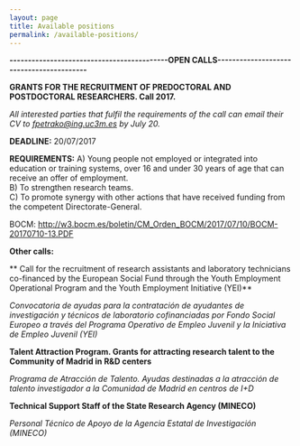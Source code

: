 ```yaml
---
layout: page
title: Available positions
permalink: /available-positions/
---
```


**-------------------------------------------OPEN CALLS-----------------------------------------**

**GRANTS FOR THE RECRUITMENT OF PREDOCTORAL AND POSTDOCTORAL RESEARCHERS. Call 2017.**

_All interested parties that fulfil the requirements of the call can email their CV to fpetrako@ing.uc3m.es by July 20._

**DEADLINE:** 20/07/2017   

**REQUIREMENTS:**
A) Young people not employed or integrated into education or training systems, over 16 and under 30 years of age that can receive an offer of employment.  
B) To strengthen research teams.  
C) To promote synergy with other actions that have received funding from the competent Directorate-General.

BOCM: http://w3.bocm.es/boletin/CM_Orden_BOCM/2017/07/10/BOCM-20170710-13.PDF


**Other calls:**

** Call for the recruitment of research assistants and laboratory technicians co-financed by the European Social Fund through the Youth Employment Operational Program and the Youth Employment Initiative (YEI)**

*Convocatoria de ayudas para la contratación de ayudantes de investigación y técnicos de laboratorio cofinanciadas por Fondo Social Europeo a través del Programa Operativo de Empleo Juvenil y la Iniciativa de Empleo Juvenil (YEI)*


**Talent Attraction Program. Grants for attracting research talent to the Community of Madrid in R&D centers**

*Programa de Atracción de Talento. Ayudas destinadas a la atracción de talento investigador a la Comunidad de Madrid en centros de I+D*


**Technical Support Staff of the State Research Agency (MINECO)**

*Personal Técnico de Apoyo de la Agencia Estatal de Investigación (MINECO)*

